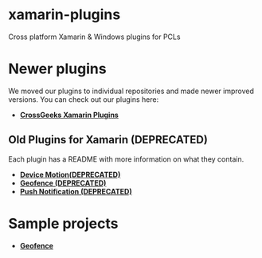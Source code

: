 xamarin-plugins
===============

Cross platform Xamarin & Windows plugins for PCLs

# Newer plugins 

We moved our plugins to individual repositories and made newer improved versions. You can check out our plugins here:

* **[CrossGeeks Xamarin Plugins](https://github.com/CrossGeeks/Xamarin.Plugins)**


## Old Plugins for Xamarin (DEPRECATED)

Each plugin has a README with more information on what they contain.
* **[Device Motion(DEPRECATED)](https://github.com/rdelrosario/xamarin-plugins/tree/master/DeviceMotion)**
* **[Geofence (DEPRECATED)](https://github.com/domaven/xamarin-plugins/tree/master/Geofence)**
* **[Push Notification (DEPRECATED)](https://github.com/rdelrosario/xamarin-plugins/tree/master/PushNotification)** 

# Sample projects
* **[Geofence](https://github.com/domaven/xamarin-plugins/tree/master/Samples/Geofence)**
